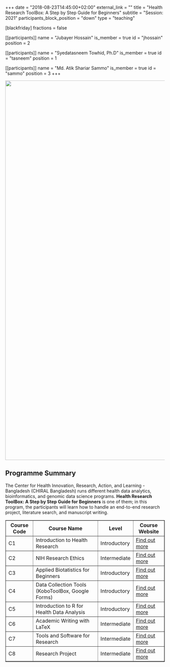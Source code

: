 +++
date = "2018-08-23T14:45:00+02:00"
external_link = ""
title = "Health Research ToolBox: A Step by Step Guide for Beginners"
subtitle = "Session: 2021"
participants_block_position = "down"
type = "teaching"

[blackfriday]
    fractions = false

[[participants]]
    name = "Jubayer Hossain"
    is_member = true
    id = "jhossain"
    position = 2

[[participants]]
    name = "Syedatasneem Towhid, Ph.D"
    is_member = true
    id = "tasneem"
    position = 1

[[participants]]
    name = "Md. Atik Shariar Sammo"
    is_member = true
    id = "sammo"
    position = 3
+++

<img src="/img/teaching/iscb.png" width="1200px">

## Programme Summary
The Center for Health Innovation, Research, Action, and Learning - Bangladesh (CHIRAL Bangladesh) runs different health data analytics, bioinformatics, and genomic data science programs. **Health Research ToolBox: A Step by Step Guide for Beginners** is one of them; in this program, the participants will learn how to handle an end-to-end research project, literature search, and manuscript writing.

<table border = "1">
        <tr>
            <th style="text-align:center">Course Code</th>
            <th style="text-align:center">Course Name</th>
            <th style="text-align:center">Level</th>
            <th style="text-align:center">Course Website</th>
        </tr>
        <tr>
           <td>C1</td>
           <td>Introduction to Health Research</td>
           <td>Introductory</td>
           <td> <a href="/teaching/research-toolbox/research-toolbox-c1-2021" target="_blank">Find out more</a></td>
        </tr>
        <tr>
           <td>C2</td>
           <td>NIH Research Ethics</td>
           <td>Intermediate</td>
           <td> <a href="/teaching/research-toolbox/research-toolbox-c1-2021" target="_blank">Find out more</a></td>
        </tr>
         <tr>
           <td>C3</td>
           <td>Applied Biotatistics for Beginners</td>
           <td>Introductory</td>
           <td> <a href="/teaching/research-toolbox/research-toolbox-c2-2021" target="_blank">Find out more</a></td>
        </tr>
        <tr>
           <td>C4</td>
           <td>Data Collection Tools (KoboToolBox, Google Forms)</td>
           <td>Introductory</td>
           <td> <a href="/teaching/research-toolbox/research-toolbox-c3-2021" target="_blank">Find out more</a></td>
        </tr>
        <tr>
           <td>C5</td>
           <td>Introduction to R for Health Data Analysis</td>
            <td>Introductory</td>
            <td> <a href="/teaching/research-toolbox/research-toolbox-c4-2021" target="_blank">Find out more</a></td>
        </tr>
        <tr>
           <td>C6</td>
           <td>Academic Writing with LaTeX</td>
            <td>Intermediate</td>
            <td> <a href="/teaching/research-toolbox/research-toolbox-c5-2021" target="_blank">Find out more</a></td>
        </tr>
      <tr>
           <td>C7</td>
           <td>Tools and Software for Research</td>
            <td>Intermediate</td>
            <td> <a href="/teaching/research-toolbox/research-toolbox-c6-2021" target="_blank">Find out more</a></td>
      </tr>
      <tr>
           <td>C8</td>
           <td>Research Project</td>
            <td>Intermediate</td>
            <td> <a href="/teaching/research-toolbox/research-toolbox-c6-2021" target="_blank">Find out more</a></td>
      </tr>
 </table>
